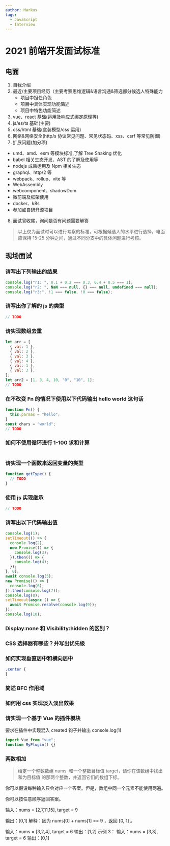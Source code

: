 ```yaml
---
author: Markus
tags:
  - JavaScript
  - Interview
---
```


# 2021 前端开发面试标准

## 电面

1.  自我介绍
2.  最近/主要项目经历（主要考察思维逻辑&语言沟通&筛选部分候选人特殊能力
    - 项目中担任角色
    - 项目中具体实现功能简述
    - 项目中特色功能简述
3.  vue、react 基础(运用及响应式绑定原理等)
4.  js/es/ts 基础(主要)
5.  css/html 基础(盒装模型/css 运用)
6.  网络&网络安全(http/s 协议常见问题、常见状态码、xss、csrf 等常见防御)
7.  扩展问题(加分项)

- umd、amd、esm 等模块标准,了解 Tree Shaking 优化
- babel 相关生态开发、AST 的了解及使用等
- nodejs 成熟运用及 Npm 相关生态
- graphql、http/2 等
- webpack、rollup、vite 等
- WebAssembly
- webcomponent、shadowDom
- 微前端及框架使用
- docker、k8s
- 参加或自研开源项目

8.  面试官收尾，询问是否有问题需要解答

> 以上仅为面试时可以进行考察的标准，可根据候选人的水平进行选择，电面应保持 15-25 分钟之间，通过不同分支中的具体问题进行考核。

## 现场面试

### 请写出下列输出的结果

```js
console.log("r1: ", 0.1 + 0.2 === 0.3, 0.4 + 0.5 === 1);
console.log("r2: ", NaN === null, {} === null, undefined === null);
console.log("r3:", !1 === false, !0 === false);
```

### 请写出你了解的 js 的类型

```js
// TODO
```

### 请实现数组去重

```js
let arr = [
  { val: 1 },
  { val: 2 },
  { val: 3 },
  { val: 4 },
  { val: 1 },
  { val: 3 },
];
let arr2 = [1, 3, 4, 10, "0", "10", 1];
// TODO
```

### 在不改变 Fn 的情况下使用以下代码输出 hello world 这句话

```js
function Fn() {
  this.parmas = "hello";
}
const chars = "world";
// TODO
```

### 如何不使用循环进行 1-100 求和计算

```js
```

### 请实现一个函数来返回变量的类型

```js
function getType() {
  // TODO
}
```

### 使用 js 实现继承

```js
// TODO
```

### 请写出以下代码输出值

```js
console.log(1);
setTimeout(() => {
  console.log(2);
  new Promise(() => {
    console.log(3);
  }).then(() => {
    console.log(4);
  });
}, 0);
await console.log(5);
new Promise(() => {
  console.log(6);
}).then(console.log(7));
console.log(8);
setTimeout(async () => {
  await Promise.resolve(console.log(9));
});
console.log(10);
```

### Display:none 和 Visibility:hidden 的区别？

### CSS 选择器有哪些？并写出优先级

### 如何实现垂直居中和横向居中

```css
.center {
}
```

### 简述 BFC 作用域

### 如何用 css 实现淡入淡出效果

### 请实现一个基于 Vue 的插件模块

要求在插件中实现混入 created 钩子并输出 console.log(1)

```ts
import Vue from "vue";
function MyPlugin() {}
```

### 两数相加

> 给定一个整数数组 nums  和一个整数目标值 target，请你在该数组中找出 和为目标值 的那两个整数，并返回它们的数组下标。

你可以假设每种输入只会对应一个答案。但是，数组中同一个元素不能使用两遍。

你可以按任意顺序返回答案。

输入：nums = [2,7,11,15], target = 9

输出：[0,1]
解释：因为 nums[0] + nums[1] == 9 ，返回 [0, 1] 。

输入：nums = [3,2,4], target = 6
输出：[1,2]
示例 3：
输入：nums = [3,3], target = 6
输出：[0,1]

```js
```
